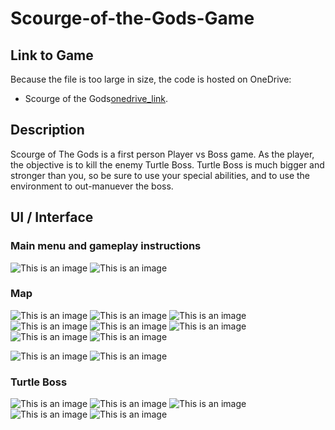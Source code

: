 # Scourge-of-the-Gods-Game

## Link to Game
Because the file is too large in size, the code is hosted on OneDrive:
- Scourge of the Gods[onedrive_link](https://pages.github.com/).

## Description

Scourge of The Gods is a first person Player vs Boss game. As the player, the objective is to kill the enemy Turtle Boss. Turtle Boss is much bigger and stronger than you, so be sure to use your special abilities, and to use the environment to out-manuever the boss.

## UI / Interface

### Main menu and gameplay instructions
![This is an image](https://github.com/Brandredo/Scourge-of-the-Gods-Game/blob/main/Images/Screen%20Shot%202022-01-08%20at%209.04.11%20PM.png)
![This is an image](https://github.com/Brandredo/Scourge-of-the-Gods-Game/blob/main/Images/Screen%20Shot%202022-01-08%20at%209.04.15%20PM.png)

### Map 
![This is an image](https://github.com/Brandredo/Scourge-of-the-Gods-Game/blob/main/Images/Screen%20Shot%202022-01-08%20at%208.58.33%20PM.png)
![This is an image](https://github.com/Brandredo/Scourge-of-the-Gods-Game/blob/main/Images/Screen%20Shot%202022-01-08%20at%209.00.14%20PM.png)
![This is an image](https://github.com/Brandredo/Scourge-of-the-Gods-Game/blob/main/Images/Screen%20Shot%202022-01-08%20at%209.00.33%20PM.png)
![This is an image](https://github.com/Brandredo/Scourge-of-the-Gods-Game/blob/main/Images/Screen%20Shot%202022-01-08%20at%209.00.55%20PM.png)
![This is an image](https://github.com/Brandredo/Scourge-of-the-Gods-Game/blob/main/Images/Screen%20Shot%202022-01-08%20at%209.01.52%20PM.png)
![This is an image](https://github.com/Brandredo/Scourge-of-the-Gods-Game/blob/main/Images/Screen%20Shot%202022-01-08%20at%209.02.08%20PM.png)
![This is an image](https://github.com/Brandredo/Scourge-of-the-Gods-Game/blob/main/Images/Screen%20Shot%202022-01-08%20at%209.02.29%20PM.png)
![This is an image](https://github.com/Brandredo/Scourge-of-the-Gods-Game/blob/main/Images/Screen%20Shot%202022-01-08%20at%209.03.00%20PM.png)

![This is an image](https://github.com/Brandredo/Scourge-of-the-Gods-Game/blob/main/Images/Screen%20Shot%202022-01-08%20at%209.03.21%20PM.png)
![This is an image](https://github.com/Brandredo/Scourge-of-the-Gods-Game/blob/main/Images/Screen%20Shot%202022-01-08%20at%209.03.52%20PM.png)

### Turtle Boss

![This is an image](https://github.com/Brandredo/Scourge-of-the-Gods-Game/blob/main/Images/Screen%20Shot%202022-01-08%20at%209.13.49%20PM.png)
![This is an image](https://github.com/Brandredo/Scourge-of-the-Gods-Game/blob/main/Images/Screen%20Shot%202022-01-08%20at%209.14.16%20PM.png)
![This is an image](https://github.com/Brandredo/Scourge-of-the-Gods-Game/blob/main/Images/Screen%20Shot%202022-01-08%20at%209.15.00%20PM.png)
![This is an image](https://github.com/Brandredo/Scourge-of-the-Gods-Game/blob/main/Images/Screen%20Shot%202022-01-08%20at%209.15.06%20PM.png)
![This is an image](https://github.com/Brandredo/Scourge-of-the-Gods-Game/blob/main/Images/Screen%20Shot%202022-01-08%20at%209.15.14%20PM.png)
